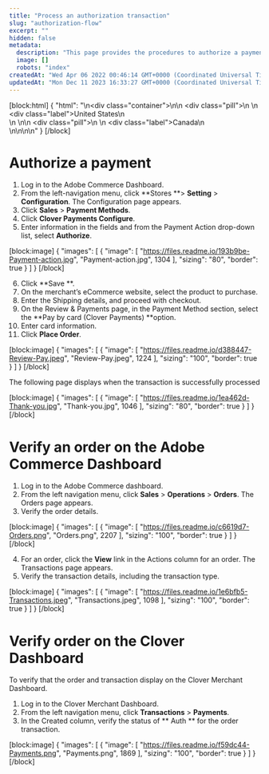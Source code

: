 ```yaml
---
title: "Process an authorization transaction"
slug: "authorization-flow"
excerpt: ""
hidden: false
metadata: 
  description: "This page provides the procedures to authorize a payment, verify an order on the Adobe Commerce Dashboard, and then verify an order on the Clover Dashboard."
  image: []
  robots: "index"
createdAt: "Wed Apr 06 2022 00:46:14 GMT+0000 (Coordinated Universal Time)"
updatedAt: "Mon Dec 11 2023 16:33:27 GMT+0000 (Coordinated Universal Time)"
---
```

[block:html]
{
  "html": "<!--JIRA DS-3008; Region pill icon added to topic on 2.27.2023-->\n<div class=\"container\">\n<!--US-->\n  <div class=\"pill\">\n    \n    <div class=\"label\">United States</div>\n    <br>\n  </div>\n<!--Canada-->\n  <div class=\"pill\">\n    \n    <div class=\"label\">Canada</div>\n      <br>\n</div>\n\n</div>\n<style>\nbody {\n  font-family: \"Segoe UI\", \"Roboto\",\n    \"Segoe UI Symbol\";\n}\n.container {\n  align-items: center;\n  min-width: 10%;\n  text-align: left;\n}\n/*Pill format*/\n.pill {\n  background: #44BB44;\n  border: .5px solid #44BB44;\n  margin-left: 5px;\n\n}\n/*Text positioning inside the pill*/\n.pill,\n.pill__addon {\n  display: inline-block;\n  box-sizing: border-box;\n  padding: 0px 10px;\n  border-radius: 10px;\n  position: relative;\n  box-sizing: border-box;\n  height: 1.5rem;\n}\n/*Text format inside the pill*/\n.pill .label,\n.pill__addon .label {\n  font-style: normal;\n  font-weight: normal;\n  font-size: 0.70rem;\n  color: #fff;\n  display: inline-block;\n  vertical-align: middle;\n \n}\n</style>"
}
[/block]


# Authorize a payment

1. Log in to the Adobe Commerce Dashboard.
2. From the left-navigation menu, click **Stores **> **Setting** > **Configuration**. The Configuration page appears.
3. Click **Sales** > **Payment Methods**.
4. Click **Clover Payments Configure**.
5. Enter information in the fields and from the Payment Action drop-down list, select **Authorize**.

[block:image]
{
  "images": [
    {
      "image": [
        "https://files.readme.io/193b9be-Payment-action.jpg",
        "Payment-action.jpg",
        1304
      ],
      "sizing": "80",
      "border": true
    }
  ]
}
[/block]


6. Click **Save **.
7. On the merchant’s eCommerce website, select the product to purchase.
8. Enter the Shipping details, and proceed with checkout.
9. On the Review & Payments page, in the Payment Method section, select the **Pay by card (Clover Payments) **option.
10. Enter card information.
11. Click **Place Order**.

[block:image]
{
  "images": [
    {
      "image": [
        "https://files.readme.io/d388447-Review-Pay.jpeg",
        "Review-Pay.jpeg",
        1224
      ],
      "sizing": "100",
      "border": true
    }
  ]
}
[/block]


The following page displays when the transaction is successfully processed

[block:image]
{
  "images": [
    {
      "image": [
        "https://files.readme.io/1ea462d-Thank-you.jpg",
        "Thank-you.jpg",
        1046
      ],
      "sizing": "80",
      "border": true
    }
  ]
}
[/block]


# Verify an order on the Adobe Commerce Dashboard

1. Log in to the Adobe Commerce dashboard.
2. From the left navigation menu, click **Sales** >  **Operations** > **Orders**. The Orders page appears.
3. Verify the order details.

[block:image]
{
  "images": [
    {
      "image": [
        "https://files.readme.io/c6619d7-Orders.png",
        "Orders.png",
        2207
      ],
      "sizing": "100",
      "border": true
    }
  ]
}
[/block]


4. For an order, click the **View** link in the Actions column for an order. The Transactions page appears.
5. Verify the transaction details, including the transaction type.

[block:image]
{
  "images": [
    {
      "image": [
        "https://files.readme.io/1e6bfb5-Transactions.jpeg",
        "Transactions.jpeg",
        1098
      ],
      "sizing": "100",
      "border": true
    }
  ]
}
[/block]


# Verify order on the Clover Dashboard

To verify that the order and transaction display on the Clover Merchant Dashboard.

1. Log in to the Clover Merchant Dashboard.
2. From the left navigation menu, click **Transactions** > **Payments**.
3. In the Created column, verify the status of ** Auth ** for the order transaction.

[block:image]
{
  "images": [
    {
      "image": [
        "https://files.readme.io/f59dc44-Payments.png",
        "Payments.png",
        1869
      ],
      "sizing": "100",
      "border": true
    }
  ]
}
[/block]
